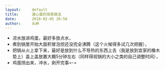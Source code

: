 ```yaml
---
layout:     default
title:      溏心蛋的简易做法
date:       2018-02-05 20:58
author:     丸梓
---
```


- 凉水放进鸡蛋，最好多放点水，
- 煮到锅里开始大面积冒泡但还没完全沸腾（这个火候得多试几次把握），
- 把锅从火上拿下来，最好是放到什么不导热的东西上去（我是放到宜家的橡木垫上）盖上盖放置大概5分钟左右（同样得视锅的大小之类的自己调整时间），
- 鸡蛋捞出来，冲水，剥开完事=-=

